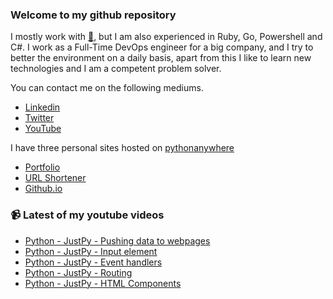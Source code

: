 ### Welcome to my github repository

I mostly work with [:snake:](https://www.python.org/), but I am also experienced in Ruby, Go, Powershell and C#. I work as a Full-Time DevOps engineer for a big company, and I try to better the environment on a daily basis, apart from this I like to learn new technologies and I am a competent problem solver.

You can contact me on the following mediums.
- [Linkedin](https://www.linkedin.com/in/r3ap3rpy)
- [Twitter](https://twitter.com/r3ap3rpy)
- [YouTube](https://www.youtube.com/channel/UC1qkMXH8d2I9DDAtBSeEHqg)

I have three personal sites hosted on [pythonanywhere](https://www.pythonanywhere.com/)
- [Portfolio](http://r3ap3rpy.pythonanywhere.com/)
- [URL Shortener](http://shortenpy.pythonanywhere.com/)
- [Github.io](https://r3ap3rpy.github.io/)

### :video_camera: Latest of my youtube videos
<!-- YOUTUBE:START -->
- [Python - JustPy - Pushing data to webpages](https://www.youtube.com/watch?v=U2R_ECd1v2E)
- [Python - JustPy - Input element](https://www.youtube.com/watch?v=CqBqsoET8SY)
- [Python - JustPy - Event handlers](https://www.youtube.com/watch?v=mCR4ZCE-kqw)
- [Python - JustPy - Routing](https://www.youtube.com/watch?v=oBcpUtkIktU)
- [Python - JustPy - HTML Components](https://www.youtube.com/watch?v=zzfQMKdLWh0)
<!-- YOUTUBE:END -->

